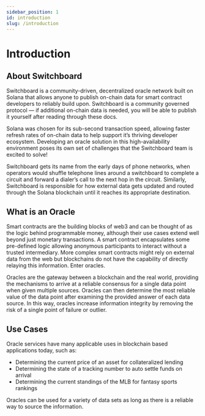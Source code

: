 ```yaml
---
sidebar_position: 1
id: introduction
slug: /introduction
---
```


# Introduction

## About Switchboard

Switchboard is a community-driven, decentralized oracle network built on Solana that allows anyone to publish on-chain data for smart contract developers to reliably build upon. Switchboard is a community governed protocol — if additional on-chain data is needed, you will be able to publish it yourself after reading through these docs.

Solana was chosen for its sub-second transaction speed, allowing faster refresh rates of on-chain data to help support it’s thriving developer ecosystem. Developing an oracle solution in this high-availability environment poses its own set of challenges that the Switchboard team is excited to solve!

Switchboard gets its name from the early days of phone networks, when operators would shuffle telephone lines around a switchboard to complete a circuit and forward a dialer’s call to the next hop in the circuit. Similarly, Switchboard is responsible for how external data gets updated and routed through the Solana blockchain until it reaches its appropriate destination.

## What is an Oracle

Smart contracts are the building blocks of web3 and can be thought of as the logic behind programmable money, although their use cases extend well beyond just monetary transactions. A smart contract encapsulates some pre-defined logic allowing anonymous participants to interact without a trusted intermediary. More complex smart contracts might rely on external data from the web but blockchains do not have the capability of directly relaying this information. Enter oracles.

Oracles are the gateway between a blockchain and the real world, providing the mechanisms to arrive at a reliable consensus for a single data point when given multiple sources. Oracles can then determine the most reliable value of the data point after examining the provided answer of each data source. In this way, oracles increase information integrity by removing the risk of a single point of failure or outlier.

## Use Cases

Oracle services have many applicable uses in blockchain based applications today, such as:

- Determining the current price of an asset for collateralized lending
- Determining the state of a tracking number to auto settle funds on arrival
- Determining the current standings of the MLB for fantasy sports rankings

Oracles can be used for a variety of data sets as long as there is a reliable way to source the information.
